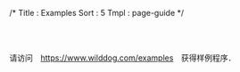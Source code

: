 /*
Title : Examples
Sort : 5
Tmpl : page-guide
*/

<br/>
<br/>

请访问　<a href="https://www.wilddog.com/examples" target="_blank">https://www.wilddog.com/examples</a>　获得样例程序．


